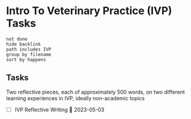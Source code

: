 # Intro To Veterinary Practice (IVP) Tasks
```tasks
not done
hide backlink
path includes IVP
group by filename
sort by happens
```

## Tasks

Two reflective pieces, each of approximately 500 words, on two different learning experiences in IVP, ideally non-academic topics

- [ ] IVP Reflective Writing 📅 2023-05-03